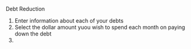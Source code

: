 Debt Reduction
1. Enter information about each of your debts
2. Select the dollar amount yuou wish to spend each month on paying down the debt
3. 
